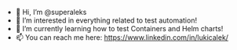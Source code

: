 - 👋 Hi, I’m @superaleks
- 👀 I’m interested in everything related to test automation! 
- 🌱 I’m currently learning how to test Containers and Helm charts!
- 📫 You can reach me here: https://www.linkedin.com/in/lukicalek/

<!---
superaleks/superaleks is a ✨ special ✨ repository because its `README.md` (this file) appears on your GitHub profile.
You can click the Preview link to take a look at your changes.
--->
